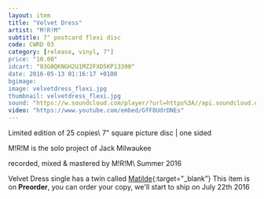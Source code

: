 ```yaml
---
layout: item
title: "Velvet Dress"
artist: "M!R!M"
subtitle: 7" postcard flexi disc
code: CWRD 03
category: [release, vinyl, 7"]
price: "10.00"
idcart: "03G0QKNGH2U1MZ2FXD5KP13390"
date: 2016-05-13 01:16:17 +0100
bgimage:
image: velvetdress_flexi.jpg
thumbnail: velvetdress_flexi.jpg
sound: "https://w.soundcloud.com/player/?url=https%3A//api.soundcloud.com/tracks/265939022&amp;color=000000&amp;auto_play=false&amp;hide_related=false&amp;show_comments=true&amp;show_user=true&amp;show_reposts=false"
video: "https://www.youtube.com/embed/GfF8UdrDNEs"
---
```


Limited edition of 25 copies\\
7" square picture disc | one sided

M!R!M is the solo project of Jack Milwaukee

recorded, mixed & mastered by M!R!M\\
Summer 2016

Velvet Dress single has a twin called [Matilde]({{site.url}}/vinyl/7"/matilde){:target="_blank”}
This item is on  **Preorder**, you can order your copy,
we'll start to ship on July 22th 2016